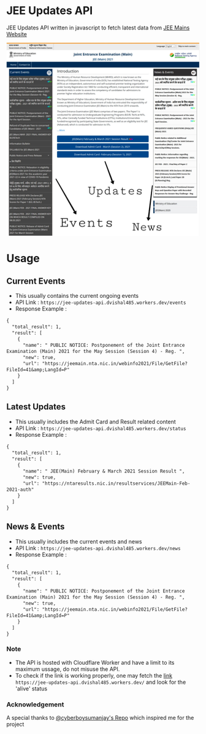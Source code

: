 # JEE Updates API
JEE Updates API written in javascript to fetch latest data from [JEE Mains Website](https://jeemain.nta.nic.in/webinfo2021)

![Guide for API Links](assets/guide.jpg)

# Usage

## Current Events
  - This usually contains the current ongoing events
  - API Link :
`https://jee-updates-api.dvishal485.workers.dev/events`
  - Response Example :

```
{
  "total_result": 1,
  "result": [
    {
      "name": " PUBLIC NOTICE: Postponement of the Joint Entrance Examination (Main) 2021 for the May Session (Session 4) - Reg. ",
      "new": true,
      "url": "https://jeemain.nta.nic.in/webinfo2021/File/GetFile?FileId=41&amp;LangId=P"
    }
  ]
}
```

## Latest Updates
  - This usually includes the Admit Card and Result related content
  - API Link :
`https://jee-updates-api.dvishal485.workers.dev/status`
  - Response Example :
```
{
  "total_result": 1,
  "result": [
    {
      "name": " JEE(Main) February & March 2021 Session Result ",
      "new": true,
      "url": "https://ntaresults.nic.in/resultservices/JEEMain-Feb-2021-auth"
    }
  ]
}
```

## News & Events
  - This usually includes the current events and news
  - API Link :
`https://jee-updates-api.dvishal485.workers.dev/news`
  - Response Example :
```
{
  "total_result": 1,
  "result": [
    {
      "name": " PUBLIC NOTICE: Postponement of the Joint Entrance Examination (Main) 2021 for the May Session (Session 4) - Reg. ",
      "new": true,
      "url": "https://jeemain.nta.nic.in/webinfo2021/File/GetFile?FileId=41&amp;LangId=P"
    }
  ]
}
```

### Note
  - The API is hosted with Cloudflare Worker and have a limit to its maximum ussage, do not misuse the API.
  - To check if the link is working properly, one may fetch the [link](https://jee-updates-api.dvishal485.workers.dev/) `https://jee-updates-api.dvishal485.workers.dev/` and look for the 'alive' status

### Acknowledgement
A special thanks to [@cyberboysumanjay's Repo](https://github.com/cyberboysumanjay/amazon-scraper) which inspired me for the project